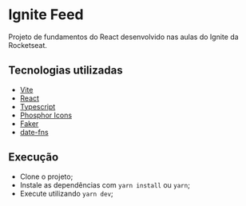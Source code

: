# Ignite Feed

Projeto de fundamentos do React desenvolvido nas aulas do Ignite da Rocketseat.

## Tecnologias utilizadas

- [Vite](https://vitejs.dev/)
- [React](https://pt-br.reactjs.org/)
- [Typescript](https://www.typescriptlang.org/)
- [Phosphor Icons](https://phosphoricons.com/)
- [Faker](https://fakerjs.dev/)
- [date-fns](https://date-fns.org/)

## Execução

- Clone o projeto;
- Instale as dependências com `yarn install` ou `yarn`;
- Execute utilizando `yarn dev`;
